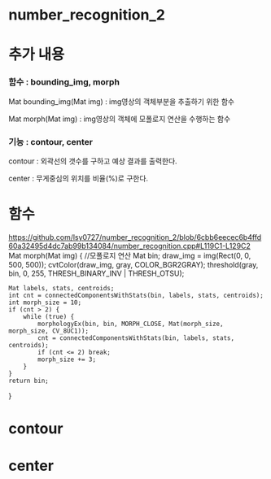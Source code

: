 # number_recognition_2
 
# 추가 내용
### 함수 : bounding_img, morph
Mat bounding_img(Mat img) : img영상의 객체부분을 추출하기 위한 함수

Mat morph(Mat img) : img영상의 객체에 모폴로지 연산을 수행하는 함수

### 기능 : contour, center
contour : 외곽선의 갯수를 구하고 예상 결과를 출력한다.

center : 무게중심의 위치를 비율(%)로 구한다.

# 함수
https://github.com/lsy0727/number_recognition_2/blob/6cbb6eecec6b4ffd60a32495d4dc7ab99b134084/number_recognition.cpp#L119C1-L129C2
Mat morph(Mat img) {	//모폴로지 연산
	Mat bin;
	draw_img = img(Rect(0, 0, 500, 500));
	cvtColor(draw_img, gray, COLOR_BGR2GRAY);
	threshold(gray, bin, 0, 255, THRESH_BINARY_INV | THRESH_OTSU);


	Mat labels, stats, centroids;
	int cnt = connectedComponentsWithStats(bin, labels, stats, centroids);
	int morph_size = 10;
	if (cnt > 2) {
		while (true) {
			morphologyEx(bin, bin, MORPH_CLOSE, Mat(morph_size, morph_size, CV_8UC1));
			cnt = connectedComponentsWithStats(bin, labels, stats, centroids);
			if (cnt <= 2) break;
			morph_size += 3;
		}
	}
	return bin;
}
# contour


# center

